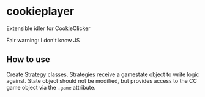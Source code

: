 # cookieplayer
Extensible idler for CookieClicker

Fair warning: I don't know JS

## How to use
Create Strategy classes.  Strategies receive a gamestate object to write logic against.  State object should not be modified, but provides access to the CC game object via the `.game` attribute.
